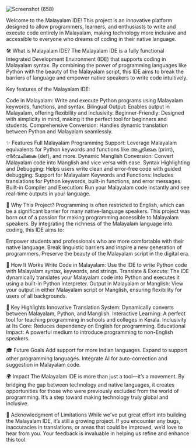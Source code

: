 ![Screenshot (658)](https://github.com/user-attachments/assets/9aeb1afd-25c4-4932-a594-9f68541ab1d1)




Welcome to the Malayalam IDE! This project is an innovative platform designed to allow programmers, learners, and enthusiasts to write and execute code entirely in Malayalam, making technology more inclusive and accessible to everyone who dreams of coding in their native language.

🛠️ What is Malayalam IDE?
The Malayalam IDE is a fully functional Integrated Development Environment (IDE) that supports coding in Malayalam syntax. By combining the power of programming languages like Python with the beauty of the Malayalam script, this IDE aims to break the barriers of language and empower native speakers to write code intuitively.

Key features of the Malayalam IDE:

Code in Malayalam: Write and execute Python programs using Malayalam keywords, functions, and syntax.
Bilingual Output: Enables output in Malayalam, offering flexibility and inclusivity.
Beginner-Friendly: Designed with simplicity in mind, making it the perfect tool for beginners and students.
Comprehensive Conversion: Handles dynamic translation between Python and Malayalam seamlessly.

✨ Features
Full Malayalam Programming Support: Leverage Malayalam equivalents for Python keywords and functions like അച്ചടിക്കുക (print), നിർവചിക്കുക (def), and more.
Dynamic Manglish Conversion: Convert Malayalam code into Manglish and vice versa with ease.
Syntax Highlighting and Debugging: Helps users write clean and error-free code with guided debugging.
Support for Malayalam Keywords and Functions: Includes translations for Python keywords, built-in functions, and error messages.
Built-in Compiler and Execution: Run your Malayalam code instantly and see real-time outputs in your language.

🎯 Why This Project?
Programming is often restricted to English, which can be a significant barrier for many native-language speakers. This project was born out of a passion for making programming accessible to Malayalam speakers. By integrating the richness of the Malayalam language into coding, this IDE aims to:

Empower students and professionals who are more comfortable with their native language.
Break linguistic barriers and inspire a new generation of programmers.
Preserve the beauty of the Malayalam script in the digital era.

🚀 How It Works
Write Code in Malayalam: Use the IDE to write Python code with Malayalam syntax, keywords, and strings.
Translate & Execute: The IDE dynamically translates your Malayalam code into Python and executes it using a built-in Python interpreter.
Output in Malayalam or Manglish: View your output in either Malayalam script or Manglish, ensuring flexibility for users of all backgrounds.

🔑 Key Highlights
Innovative Translation System: Dynamically converts between Malayalam, Python, and Manglish.
Interactive Learning: A perfect tool for teaching programming in schools and colleges in Kerala.
Inclusivity at Its Core: Reduces dependency on English for programming.
Educational Impact: A powerful medium to introduce programming to non-English speakers.

🎓 Future Goals
Add support for more Indian languages.
Expand to support other programming languages.
Integrate AI for auto-correction and suggestion in Malayalam code.

🌍 Impact
The Malayalam IDE is more than just a tool—it’s a movement. By bridging the gap between technology and native languages, it creates opportunities for those who were previously excluded from the world of programming. It’s a step toward making technology truly global and inclusive.

🙏 Acknowledgment of Limitations
While we've put great effort into building the Malayalam IDE, it’s still a growing project. If you encounter any bugs, inaccuracies in translations, or areas that could be improved, we’d love to hear from you. Your feedback is invaluable in helping us refine and enhance this tool.
